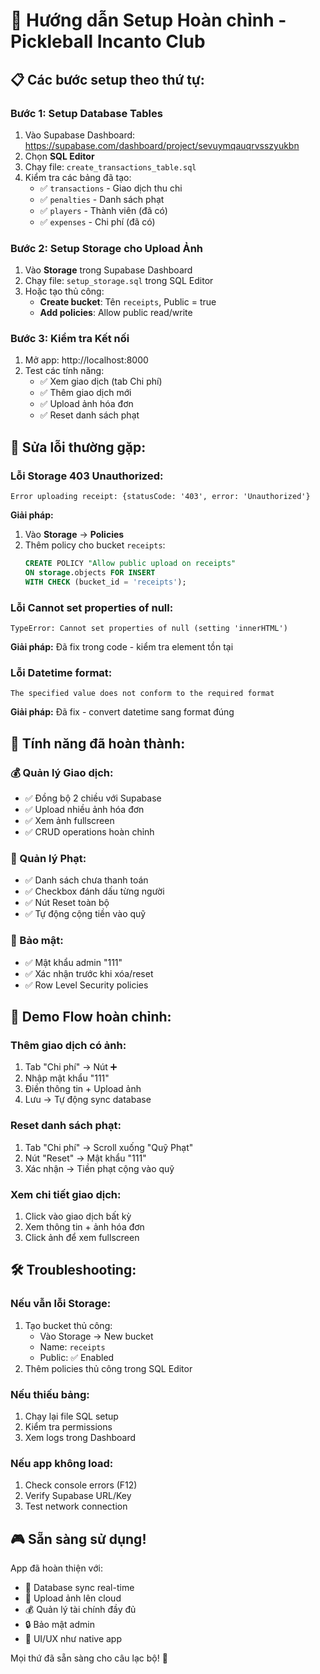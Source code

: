 # 🚀 Hướng dẫn Setup Hoàn chỉnh - Pickleball Incanto Club

## 📋 **Các bước setup theo thứ tự:**

### **Bước 1: Setup Database Tables**
1. Vào Supabase Dashboard: https://supabase.com/dashboard/project/sevuymqauqrvsszyukbn
2. Chọn **SQL Editor** 
3. Chạy file: `create_transactions_table.sql`
4. Kiểm tra các bảng đã tạo:
   - ✅ `transactions` - Giao dịch thu chi
   - ✅ `penalties` - Danh sách phạt
   - ✅ `players` - Thành viên (đã có)
   - ✅ `expenses` - Chi phí (đã có)

### **Bước 2: Setup Storage cho Upload Ảnh**
1. Vào **Storage** trong Supabase Dashboard
2. Chạy file: `setup_storage.sql` trong SQL Editor
3. Hoặc tạo thủ công:
   - **Create bucket**: Tên `receipts`, Public = true
   - **Add policies**: Allow public read/write

### **Bước 3: Kiểm tra Kết nối**
1. Mở app: http://localhost:8000
2. Test các tính năng:
   - ✅ Xem giao dịch (tab Chi phí)
   - ✅ Thêm giao dịch mới
   - ✅ Upload ảnh hóa đơn
   - ✅ Reset danh sách phạt

## 🔧 **Sửa lỗi thường gặp:**

### **Lỗi Storage 403 Unauthorized:**
```
Error uploading receipt: {statusCode: '403', error: 'Unauthorized'}
```
**Giải pháp:**
1. Vào **Storage** → **Policies**
2. Thêm policy cho bucket `receipts`:
   ```sql
   CREATE POLICY "Allow public upload on receipts" 
   ON storage.objects FOR INSERT 
   WITH CHECK (bucket_id = 'receipts');
   ```

### **Lỗi Cannot set properties of null:**
```
TypeError: Cannot set properties of null (setting 'innerHTML')
```
**Giải pháp:** Đã fix trong code - kiểm tra element tồn tại

### **Lỗi Datetime format:**
```
The specified value does not conform to the required format
```
**Giải pháp:** Đã fix - convert datetime sang format đúng

## 🎯 **Tính năng đã hoàn thành:**

### **💰 Quản lý Giao dịch:**
- ✅ Đồng bộ 2 chiều với Supabase
- ✅ Upload nhiều ảnh hóa đơn
- ✅ Xem ảnh fullscreen
- ✅ CRUD operations hoàn chỉnh

### **🚫 Quản lý Phạt:**
- ✅ Danh sách chưa thanh toán
- ✅ Checkbox đánh dấu từng người
- ✅ Nút Reset toàn bộ
- ✅ Tự động cộng tiền vào quỹ

### **🔐 Bảo mật:**
- ✅ Mật khẩu admin "111"
- ✅ Xác nhận trước khi xóa/reset
- ✅ Row Level Security policies

## 📱 **Demo Flow hoàn chỉnh:**

### **Thêm giao dịch có ảnh:**
1. Tab "Chi phí" → Nút ➕
2. Nhập mật khẩu "111"
3. Điền thông tin + Upload ảnh
4. Lưu → Tự động sync database

### **Reset danh sách phạt:**
1. Tab "Chi phí" → Scroll xuống "Quỹ Phạt"
2. Nút "Reset" → Mật khẩu "111"
3. Xác nhận → Tiền phạt cộng vào quỹ

### **Xem chi tiết giao dịch:**
1. Click vào giao dịch bất kỳ
2. Xem thông tin + ảnh hóa đơn
3. Click ảnh để xem fullscreen

## 🛠️ **Troubleshooting:**

### **Nếu vẫn lỗi Storage:**
1. Tạo bucket thủ công:
   - Vào Storage → New bucket
   - Name: `receipts`
   - Public: ✅ Enabled
2. Thêm policies thủ công trong SQL Editor

### **Nếu thiếu bảng:**
1. Chạy lại file SQL setup
2. Kiểm tra permissions
3. Xem logs trong Dashboard

### **Nếu app không load:**
1. Check console errors (F12)
2. Verify Supabase URL/Key
3. Test network connection

## 🎮 **Sẵn sàng sử dụng!**

App đã hoàn thiện với:
- 💾 Database sync real-time
- 📸 Upload ảnh lên cloud
- 💰 Quản lý tài chính đầy đủ
- 🔒 Bảo mật admin
- 📱 UI/UX như native app

Mọi thứ đã sẵn sàng cho câu lạc bộ! 🏓
